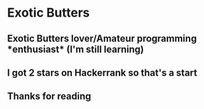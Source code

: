 <h1>Exotic Butters</h1>
<h2>Exotic Butters lover/Amateur programming *enthusiast* (I'm still learning)</h2>
<h2>I got 2 stars on Hackerrank so that's a start</h2>
<h2>Thanks for reading</h2>
